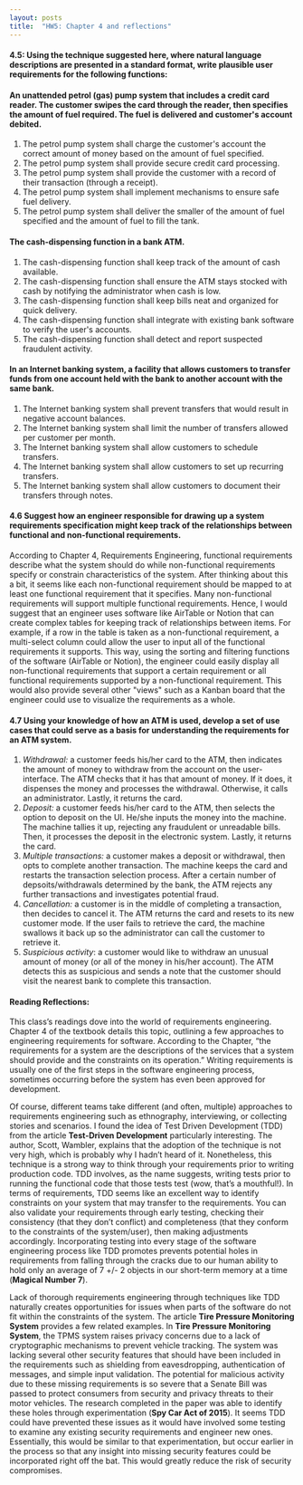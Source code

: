 ```yaml
---
layout: posts
title:  "HW5: Chapter 4 and reflections"
---
```

#### 4.5: Using the technique suggested here, where natural language descriptions are presented in a standard format, write plausible user requirements for the following functions:
#### An unattended petrol (gas) pump system that includes a credit card reader. The customer swipes the card through the reader, then specifies the amount of fuel required. The fuel is delivered and customer's account debited.
1. The petrol pump system shall charge the customer's account the correct amount of money based on the amount of fuel specified.
2. The petrol pump system shall provide secure credit card processing.
3. The petrol pump system shall provide the customer with a record of their transaction (through a receipt).
4. The petrol pump system shall implement mechanisms to ensure safe fuel delivery.
5. The petrol pump system shall deliver the smaller of the amount of fuel specified and the amount of fuel to fill the tank.

#### The cash-dispensing function in a bank ATM.
1. The cash-dispensing function shall keep track of the amount of cash available.
2. The cash-dispensing function shall ensure the ATM stays stocked with cash by notifying the administrator when cash is low.
3. The cash-dispensing function shall keep bills neat and organized for quick delivery.
4. The cash-dispensing function shall integrate with existing bank software to verify the user's accounts.
5. The cash-dispensing function shall detect and report suspected fraudulent activity.

#### In an Internet banking system, a facility that allows customers to transfer funds from one account held with the bank to another account with the same bank.
1. The Internet banking system shall prevent transfers that would result in negative account balances.
2. The Internet banking system shall limit the number of transfers allowed per customer per month.
3. The Internet banking system shall allow customers to schedule transfers.
4. The Internet banking system shall allow customers to set up recurring transfers.
5. The Internet banking system shall allow customers to document their transfers through notes.


#### 4.6 Suggest how an engineer responsible for drawing up a system requirements specification might keep track of the relationships between functional and non-functional requirements.
According to Chapter 4, Requirements Engineering, functional requirements describe what the system should do while non-functional requirements specify or constrain characteristics of the system. After thinking about this a bit, it seems like each non-functional requirement should be mapped to at least one functional requirement that it specifies. Many non-functional requirements will support multiple functional requirements. Hence, I would suggest that an engineer uses software like AirTable or Notion that can create complex tables for keeping track of relationships between items. For example, if a row in the table is taken as a non-functional requirement, a multi-select column could allow the user to input all of the functional requirements it supports. This way, using the sorting and filtering functions of the software (AirTable or Notion), the engineer could easily display all non-functional requirements that support a certain requirement or all functional requirements supported by a non-functional requirement. This would also provide several other "views" such as a Kanban board that the engineer could use to visualize the requirements as a whole.


#### 4.7 Using your knowledge of how an ATM is used, develop a set of use cases that could serve as a basis for understanding the requirements for an ATM system.
1. *Withdrawal:* a customer feeds his/her card to the ATM, then indicates the amount of money to withdraw from the account on the user-interface. The ATM checks that it has that amount of money. If it does, it dispenses the money and processes the withdrawal. Otherwise, it calls an administrator. Lastly, it returns the card.
2. *Deposit:* a customer feeds his/her card to the ATM, then selects the option to deposit on the UI. He/she inputs the money into the machine. The machine tallies it up, rejecting any fraudulent or unreadable bills. Then, it processes the deposit in the electronic system. Lastly, it returns the card.
3. *Multiple transactions:* a customer makes a deposit or withdrawal, then opts to complete another transaction. The machine keeps the card and restarts the transaction selection process. After a certain number of depsoits/withdrawals determined by the bank, the ATM rejects any further transactions and investigates potential fraud.
4. *Cancellation:* a customer is in the middle of completing a transaction, then decides to cancel it. The ATM returns the card and resets to its new customer mode. If the user fails to retrieve the card, the machine swallows it back up so the administrator can call the customer to retrieve it.
5. *Suspicious activity*: a customer would like to withdraw an unusual amount of money (or all of the money in his/her account). The ATM detects this as suspicious and sends a note that the customer should visit the nearest bank to complete this transaction. 



#### Reading Reflections:
This class’s readings dove into the world of requirements engineering. Chapter 4 of the textbook details this topic, outlining a few approaches to engineering requirements for software. According to the Chapter, “the requirements for a system are the descriptions of the services that a system should provide and the constraints on its operation.” Writing requirements is usually one of the first steps in the software engineering process, sometimes occurring before the system has even been approved for development. 

Of course, different teams take different (and often, multiple) approaches to requirements engineering such as ethnography, interviewing, or collecting stories and scenarios. I found the idea of Test Driven Development (TDD) from the article **Test-Driven Development** particularly interesting. The author, Scott, Wambler, explains that the adoption of the technique is not very high, which is probably why I hadn’t heard of it. Nonetheless, this technique is a strong way to think through your requirements prior to writing production code. TDD involves, as the name suggests, writing tests prior to running the functional code that those tests test (wow, that’s a mouthful!). In terms of requirements, TDD seems like an excellent way to identify constraints on your system that may transfer to the requirements. You can also validate your requirements through early testing, checking their consistency (that they don’t conflict) and completeness (that they conform to the constraints of the system/user), then making adjustments accordingly. Incorporating testing into every stage of the software engineering process like TDD promotes prevents potential holes in requirements from falling through the cracks due to our human ability to hold only an average of 7 +/- 2 objects in our short-term memory at a time (**Magical Number 7**). 

Lack of thorough requirements engineering through techniques like TDD naturally creates opportunities for issues when parts of the software do not fit within the constraints of the system. The article **Tire Pressure Monitoring System** provides a few related examples. In **Tire Pressure Monitoring System**, the TPMS system raises privacy concerns due to a lack of cryptographic mechanisms to prevent vehicle tracking. The system was lacking several other security features that should have been included in the requirements such as shielding from eavesdropping, authentication of messages, and simple input validation. The potential for malicious activity due to these missing requirements is so severe that a Senate Bill was passed to protect consumers from security and privacy threats to their motor vehicles. The research completed in the paper was able to identify these holes through experimentation (**Spy Car Act of 2015**). It seems TDD could have prevented these issues as it would have involved some testing to examine any existing security requirements and engineer new ones. Essentially, this would be similar to that experimentation, but occur earlier in the process so that any insight into missing security features could be incorporated right off the bat. This would greatly reduce the risk of security compromises.
